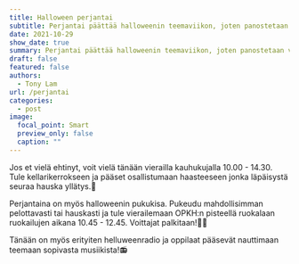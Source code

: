 ```yaml
---
title: Halloween perjantai
subtitle: Perjantai päättää halloweenin teemaviikon, joten panostetaan vielä loppuun täysillä.
date: 2021-10-29
show_date: true
summary: Perjantai päättää halloweenin teemaviikon, joten panostetaan vielä loppuun täysillä.
draft: false
featured: false
authors:
  - Tony Lam
url: /perjantai
categories:
  - post
image:
  focal_point: Smart
  preview_only: false
  caption: ""
---
```

Jos et vielä ehtinyt, voit vielä tänään vierailla kauhukujalla 10.00 - 14.30. Tule kellarikerrokseen ja pääset osallistumaan haasteeseen jonka läpäisystä seuraa hauska yllätys.🎁

Perjantaina on myös halloweenin pukukisa. Pukeudu mahdollisimman pelottavasti tai hauskasti ja tule vierailemaan OPKH:n pisteellä ruokalaan ruokailujen aikana 10.45 - 12.45. Voittajat palkitaan!👻🍫

Tänään on myös erityiten helluweenradio ja oppilaat pääsevät nauttimaan teemaan sopivasta musiikista!📻
